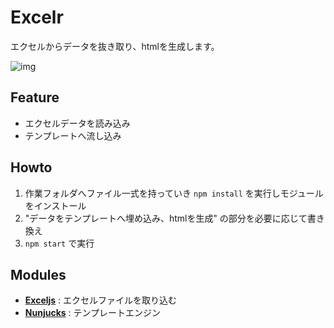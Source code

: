 Excelr
======

エクセルからデータを抜き取り、htmlを生成します。

![img](https://user-images.githubusercontent.com/7459529/28049135-3df75f0a-6630-11e7-9e28-a732aff14bcb.png)


Feature
-------

- エクセルデータを読み込み
- テンプレートへ流し込み

Howto
-----

1. 作業フォルダへファイル一式を持っていき `npm install` を実行しモジュールをインストール
2. "データをテンプレートへ埋め込み、htmlを生成" の部分を必要に応じて書き換え
3. `npm start` で実行

Modules
-------

- **[Exceljs](https://github.com/guyonroche/exceljs)** : エクセルファイルを取り込む
- **[Nunjucks](https://mozilla.github.io/nunjucks/)** : テンプレートエンジン

